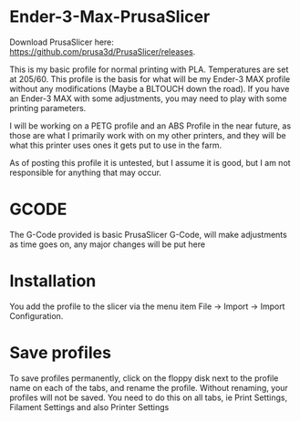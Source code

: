 # Ender-3-Max-PrusaSlicer
Download PrusaSlicer here: https://github.com/prusa3d/PrusaSlicer/releases.

This is my basic profile for normal printing with PLA. Temperatures are set at 205/60. This profile is the basis for what will be my Ender-3 MAX profile without any modifications (Maybe a BLTOUCH down the road). If you have an Ender-3 MAX with some adjustments, you may need to play with some printing parameters.

I will be working on a PETG profile and an ABS Profile in the near future, as those are what I primarily work with on my other printers, and they will be what this printer uses ones it gets put to use in the farm.

As of posting this profile it is untested, but I assume it is good, but I am not responsible for anything that may occur. 

# GCODE
The G-Code provided is basic PrusaSlicer G-Code, will make adjustments as time goes on, any major changes will be put here

# Installation
You add the profile to the slicer via the menu item File -> Import -> Import Configuration.

# Save profiles
To save profiles permanently, click on the floppy disk next to the profile name on each of the tabs, and rename the profile. Without renaming, your profiles will not be saved. You need to do this on all tabs, ie Print Settings, Filament Settings and also Printer Settings
